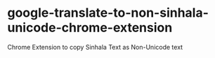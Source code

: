 # google-translate-to-non-sinhala-unicode-chrome-extension
Chrome Extension to copy Sinhala Text as Non-Unicode text
